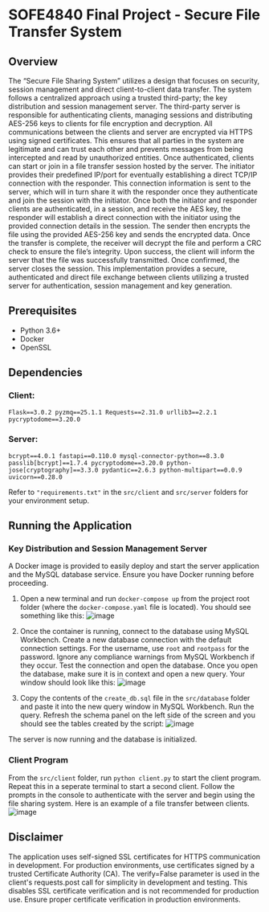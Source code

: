# SOFE4840 Final Project - Secure File Transfer System

## Overview

The “Secure File Sharing System” utilizes a design that focuses on security, session management and direct client-to-client data transfer. The system follows a centralized approach using a trusted third-party; the key distribution and session management server. The third-party server is responsible for authenticating clients, managing sessions and distributing AES-256 keys to clients for file encryption and decryption. All communications between the clients and server are encrypted via HTTPS using signed certificates. This ensures that all parties in the system are legitimate and can trust each other and prevents messages from being intercepted and read by unauthorized entities. Once authenticated, clients can start or join in a file transfer session hosted by the server. The initiator provides their predefined IP/port for eventually establishing a direct TCP/IP connection with the responder. This connection information is sent to the server, which will in turn share it with the responder once they authenticate and join the session with the initiator. Once both the initiator and responder clients are authenticated, in a session, and receive the AES key, the responder will establish a direct connection with the initiator using the provided connection details in the session. The sender then encrypts the file using the provided AES-256 key and sends the encrypted data. Once the transfer is complete, the receiver will decrypt the file and perform a CRC check to ensure the file’s integrity. Upon success, the client will inform the server that the file was successfully transmitted. Once confirmed, the server closes the session. This implementation provides a secure, authenticated and direct file exchange between clients utilizing a trusted server for authentication, session management and key generation.

## Prerequisites

- Python 3.6+
- Docker
- OpenSSL

## Dependencies

### Client:

`Flask==3.0.2
pyzmq==25.1.1
Requests==2.31.0
urllib3==2.2.1
pycryptodome==3.20.0`

### Server:

`bcrypt==4.0.1
fastapi==0.110.0
mysql-connector-python==8.3.0
passlib[bcrypt]==1.7.4
pycryptodome==3.20.0
python-jose[cryptography]==3.3.0
pydantic==2.6.3
python-multipart==0.0.9
uvicorn==0.28.0`

Refer to `"requirements.txt"` in the `src/client` and `src/server` folders for your environment setup.

## Running the Application

### Key Distribution and Session Management Server

A Docker image is provided to easily deploy and start the server application and the MySQL database service. Ensure you have Docker running before proceeding.
1. Open a new terminal and run `docker-compose up` from the project root folder (where the `docker-compose.yaml` file is located). You should see something like this:
![image](https://github.com/danielgrewal/SecureFileTransfer/assets/58871999/7e783506-cc1c-4efd-b3ac-5a1fd1ff8fc9)

2. Once the container is running, connect to the database using MySQL Workbench. Create a new database connection with the default connection settings. For the username, use `root` and `rootpass` for the password. Ignore any compliance warnings from MySQL Workbench if they occur. Test the connection and open the database. Once you open the database, make sure it is in context and open a new query. Your window should look like this:
![image](https://github.com/danielgrewal/SecureFileTransfer/assets/58871999/a72b25cd-dcc1-4c7b-b205-aae88b790fe2)

3. Copy the contents of the `create_db.sql` file in the `src/database` folder and paste it into the new query window in MySQL Workbench. Run the query. Refresh the schema panel on the left side of the screen and you should see the tables created by the script:
![image](https://github.com/danielgrewal/SecureFileTransfer/assets/58871999/36df2d24-4eba-49f7-8103-f65938812998)

The server is now running and the database is initialized.

### Client Program

From the `src/client` folder, run `python client.py` to start the client program. Repeat this in a seperate terminal to start a second client.
Follow the prompts in the console to authenticate with the server and begin using the file sharing system. Here is an example of a file transfer between clients.
![image](https://github.com/danielgrewal/SecureFileTransfer/assets/58871999/9f343580-0be6-461d-bbbc-ce25e967db3a)

## Disclaimer

The application uses self-signed SSL certificates for HTTPS communication in development. For production environments, use certificates signed by a trusted Certificate Authority (CA).
The verify=False parameter is used in the client's requests.post call for simplicity in development and testing. This disables SSL certificate verification and is not recommended for production use. Ensure proper certificate verification in production environments.
